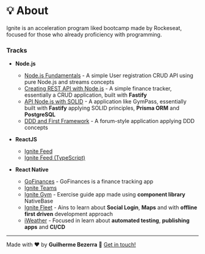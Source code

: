 # 💡 About

Ignite is an acceleration program liked bootcamp made by Rockeseat, focused for those who already proficiency with programming.

### Tracks

- **Node.js**
  - [Node.js Fundamentals](https://github.com/gbdsantos/ignite/tree/master/nodejs/01-nodejs-fundamentals "Register users CRUD application - Node.js Ignite project 01") - A simple User registration CRUD API using pure Node.js and streams concepts
  - [Creating REST API with Node.js](https://github.com/gbdsantos/ignite/tree/master/nodejs/02-creating-rest-api-with-nodejs "Finance tracker - Node.js Ignite project 02") - A simple finance tracker, essentially a CRUD application, built with **Fastify**
  - [API Node.js with SOLID](https://github.com/gbdsantos/ignite/tree/master/nodejs/03-api-solid "GymPass style application - Node.js Ignite project 03") - A application like GymPass, essentially built with **Fastify** applying SOLID principles, **Prisma ORM** and **PostgreSQL**
  - [DDD and First Framework](https://github.com/gbdsantos/ignite/tree/master/nodejs/04-clean-ddd "A forum-style application - Node.js Ignite project 04") - A forum-style application applying DDD concepts

- **ReactJS**
  - [Ignite Feed](https://github.com/gbdsantos/reactjs-rocketseat-ignite-fundamentals-2022 "Social media application")
  - [Ignite Feed (TypeScript)](https://github.com/gbdsantos/reactjs-ignite-feed "Social media application")

- **React Native**
  - [GoFinances](https://github.com/gbdsantos/react-native-gofinances "Project 01: Finance app") - GoFinances is a finance tracking app
  - [Ignite Teams](https://github.com/gbdsantos/react-native-ignite-teams "Project 02: Ignite Teams")
  - [Ignite Gym](https://github.com/gbdsantos/react-native-rocketseat-ignite-gym "Project 03: Ignite Gym made with library component NativeBase") - Exercise guide app made using **component library** NativeBase
  - [Ignite Fleet](https://github.com/gbdsantos/ignite-fleet "Project 06: Ignite Fleet a track vehicle app") - Ains to learn about **Social Login**, **Maps** and with **offline first driven** development approach
  - [iWeather](https://github.com/gbdsantos/iweather "Project 07: iWeather a climate app") - Focused in learn about **automated testing**, **publishing apps** and **CI/CD**

---
Made with ❤️ by **Guilherme Bezerra** 👋 [Get in touch!](https://www.linkedin.com/in/gbdsantos)
